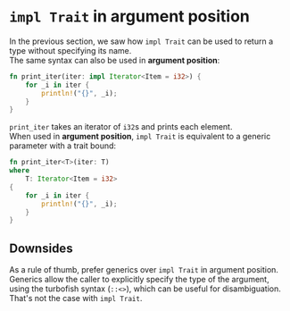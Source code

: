 # `impl Trait` in argument position

In the previous section, we saw how `impl Trait` can be used to return a type without specifying its name.  
The same syntax can also be used in **argument position**:

```rust
fn print_iter(iter: impl Iterator<Item = i32>) {
    for _i in iter {
        println!("{}", _i);
    }
}
```

`print_iter` takes an iterator of `i32`s and prints each element.  
When used in **argument position**, `impl Trait` is equivalent to a generic parameter with a trait bound:

```rust
fn print_iter<T>(iter: T) 
where
    T: Iterator<Item = i32>
{
    for _i in iter {
        println!("{}", _i);
    }
}
```

## Downsides

As a rule of thumb, prefer generics over `impl Trait` in argument position.  
Generics allow the caller to explicitly specify the type of the argument, using the turbofish syntax (`::<>`), 
which can be useful for disambiguation. That's not the case with `impl Trait`.